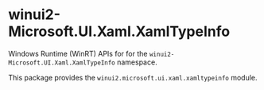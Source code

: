 <!-- warning: Please don't edit this file. It was automatically generated. -->

# winui2-Microsoft.UI.Xaml.XamlTypeInfo

Windows Runtime (WinRT) APIs for for the `winui2-Microsoft.UI.Xaml.XamlTypeInfo` namespace.

This package provides the `winui2.microsoft.ui.xaml.xamltypeinfo` module.
